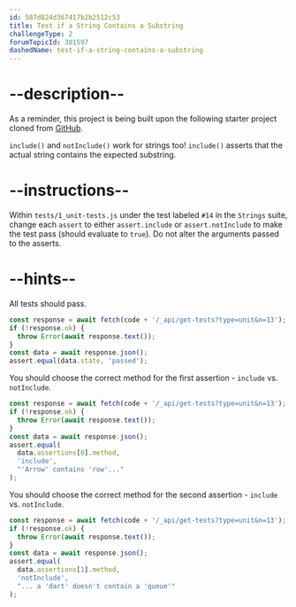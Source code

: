 ```yaml
---
id: 587d824d367417b2b2512c53
title: Test if a String Contains a Substring
challengeType: 2
forumTopicId: 301597
dashedName: test-if-a-string-contains-a-substring
---
```


# --description--

As a reminder, this project is being built upon the following starter project cloned from <a href="https://github.com/freeCodeCamp/boilerplate-mochachai/" target="_blank" rel="noopener noreferrer nofollow">GitHub</a>.

`include()` and `notInclude()` work for strings too! `include()` asserts that the actual string contains the expected substring.

# --instructions--

Within `tests/1_unit-tests.js` under the test labeled `#14` in the `Strings` suite, change each `assert` to either `assert.include` or `assert.notInclude` to make the test pass (should evaluate to `true`). Do not alter the arguments passed to the asserts.

# --hints--

All tests should pass.

```js
const response = await fetch(code + '/_api/get-tests?type=unit&n=13');
if (!response.ok) {
  throw Error(await response.text());
}
const data = await response.json();
assert.equal(data.state, 'passed');
```

You should choose the correct method for the first assertion - `include` vs. `notInclude`.

```js
const response = await fetch(code + '/_api/get-tests?type=unit&n=13');
if (!response.ok) {
  throw Error(await response.text());
}
const data = await response.json();
assert.equal(
  data.assertions[0].method,
  'include',
  "'Arrow' contains 'row'..."
);
```

You should choose the correct method for the second assertion - `include` vs. `notInclude`.

```js
const response = await fetch(code + '/_api/get-tests?type=unit&n=13');
if (!response.ok) {
  throw Error(await response.text());
}
const data = await response.json();
assert.equal(
  data.assertions[1].method,
  'notInclude',
  "... a 'dart' doesn't contain a 'queue'"
);
```

